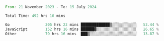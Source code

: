 <!--START_SECTION:waka-->

```rust
From: 21 November 2023 - To: 15 July 2024

Total Time: 492 hrs 10 mins

Go                305 hrs 23 mins █████████████▒░░░░░░░░░░░   53.44 %
JavaScript        152 hrs 16 mins ██████▓░░░░░░░░░░░░░░░░░░   26.65 %
Other             79 hrs 16 mins  ███▒░░░░░░░░░░░░░░░░░░░░░   13.87 %
```

<!--END_SECTION:waka-->
